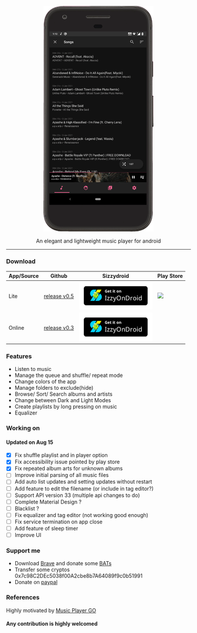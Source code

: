 <p align="center">
  <img width="300" src="https://github.com/AP-Atul/music_player_lite/blob/main/assets/music_player_lite.gif" alt="app gif">
</p>

<p align="center">
  An elegant and lightweight music player for android<br>
</p>

---

### Download

| App/Source | Github                                                                                                | Sizzydroid                                                                                                                                                                               | Play Store                                                                                                                                                                                         |
| ---------- | ----------------------------------------------------------------------------------------------------- | ---------------------------------------------------------------------------------------------------------------------------------------------------------------------------------------- | -------------------------------------------------------------------------------------------------------------------------------------------------------------------------------------------------- |
| Lite       | [release v0.5](https://github.com/AP-Atul/music_player_lite/releases/download/v0.5/mplite.apk)        | <a href="https://apt.izzysoft.de/fdroid/index/apk/com.atul.musicplayer"><img src="https://github.com/AP-Atul/music_player_lite/raw/main/assets/IzzyOnDroid.png" width="200px"></a>       | <a href="https://play.google.com/store/apps/details?id=com.atul.musicplayer"><img src="https://play.google.com/intl/en_us/badges/static/images/badges/en_badge_web_generic.png" width="200px"></a> |
| Online     | [release v0.3](https://github.com/AP-Atul/music_player_lite/releases/download/v0.3/mplite_online.apk) | <a href="https://apt.izzysoft.de/fdroid/index/apk/com.atul.musicplayeronline"><img src="https://github.com/AP-Atul/music_player_lite/raw/main/assets/IzzyOnDroid.png" width="200px"></a> |                                                                                                                                                                                                    |

### Features

- Listen to music
- Manage the queue and shuffle/ repeat mode
- Change colors of the app
- Manage folders to exclude(hide)
- Browse/ Sort/ Search albums and artists
- Change between Dark and Light Modes
- Create playlists by long pressing on music
- Equalizer

### Working on

#### Updated on Aug 15

- [x] Fix shuffle playlist and in player option
- [x] Fix accessibility issue pointed by play store
- [x] Fix repeated album arts for unknown albums
- [ ] Improve initial parsing of all music files
- [ ] Add auto list updates and setting updates without restart
- [ ] Add feature to edit the filename (or include in tag editor?)
- [ ] Support API version 33 (multiple api changes to do)
- [ ] Complete Material Design ?
- [ ] Blacklist ?
- [ ] Fix equalizer and tag editor (not working good enough)
- [ ] Fix service termination on app close
- [ ] Add feature of sleep timer
- [ ] Improve UI

### Support me

- Download [Brave](https://brave.com/) and donate some [BATs](https://brave.com/tips/)
- Transfer some cryptos 0x7c98C2DEc5038f00A2cbe8b7A64089f9c0b51991
- Donate on [paypal](https://paypal.me/CrankHere)

### References

Highly motivated by [Music Player GO](https://github.com/enricocid/Music-Player-GO)

#### Any contribution is highly welcomed
